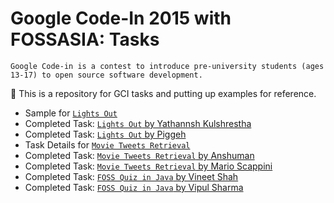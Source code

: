 # Google Code-In 2015 with FOSSASIA: Tasks 

`Google Code-in is a contest to introduce pre-university students (ages 13-17) to open source software development.`

:file_folder: This is a repository for GCI tasks and putting up examples for reference.

- Sample for [`Lights Out`](https://github.com/jig08/Google-Code-In-Tasks/tree/master/LightsOut)
- Completed Task: [`Lights Out` by Yathannsh Kulshrestha](https://github.com/jig08/Google-Code-In-Tasks/tree/master/LightsOut_%5BYathannshKulshrestha%5D)
- Completed Task: [`Lights Out` by Piggeh](https://github.com/jig08/Google-Code-In-Tasks/tree/master/LightsOut_%5BPiggeh%5D)
- Task Details for [`Movie Tweets Retrieval`](https://github.com/jig08/Google-Code-In-Tasks/edit/master/MovieTweetsRetrieval)
- Completed Task: [`Movie Tweets Retrieval` by Anshuman](https://github.com/jig08/Google-Code-In-Tasks/tree/master/MovieTweetsRetrieval_Anshuman)
- Completed Task: [`Movie Tweets Retrieval` by Mario Scappini](https://github.com/jig08/Google-Code-In-Tasks/tree/master/MovieTweetsRetrieval_%5Bmarioscappini%5D)
- Completed Task: [`FOSS Quiz in Java` by Vineet Shah](https://github.com/jig08/Google-Code-In-Tasks/tree/master/FOSSQuiz_%5BVineet_Shah%5D)
- Completed Task: [`FOSS Quiz in Java` by Vipul Sharma](https://github.com/jig08/Google-Code-In-Tasks/tree/master/FOSSQuiz_%5BVipul_Sharma:mysterious%5D)
